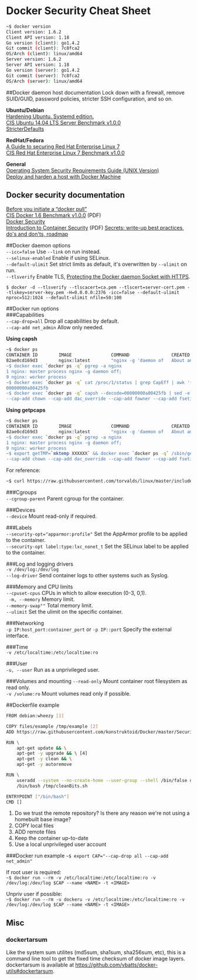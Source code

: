 # Docker Security Cheat Sheet  
  
```sh
~$ docker version
Client version: 1.6.2
Client API version: 1.18
Go version (client): go1.4.2
Git commit (client): 7c8fca2
OS/Arch (client): linux/amd64
Server version: 1.6.2
Server API version: 1.18
Go version (server): go1.4.2
Git commit (server): 7c8fca2
OS/Arch (server): linux/amd64
```

##Docker daemon host documentation
Lock down with a firewall, remove SUID/GUID, password policies, stricter SSH configuration, and so on.  

**Ubuntu/Debian**  
[Hardening Ubuntu. Systemd edition.](https://github.com/konstruktoid/hardening/)  
[CIS Ubuntu 14.04 LTS Server Benchmark v1.0.0](https://benchmarks.cisecurity.org/downloads/show-single/?file=ubuntu1404.100)  
[StricterDefaults](https://help.ubuntu.com/community/StricterDefaults)  

**RedHat/Fedora**  
[A Guide to securing Red Hat Enterprise Linux 7](https://access.redhat.com/documentation/en-US/Red_Hat_Enterprise_Linux/7/html/Security_Guide/)  
[CIS Red Hat Enterprise Linux 7 Benchmark v1.0.0](https://benchmarks.cisecurity.org/downloads/show-single/?file=rhel7.100)  

**General**  
[Operating System Security Requirements Guide (UNIX Version)](http://stigviewer.com/stig/unix_srg/)  
[Deploy and harden a host with Docker Machine](http://konstruktoid.net/2015/02/23/deploy-and-harden-a-host-with-docker-machine/)  

## Docker security documentation  
[Before you initiate a “docker pull”](https://securityblog.redhat.com/2014/12/18/before-you-initiate-a-docker-pull/)  
[CIS Docker 1.6 Benchmark v1.0.0](https://benchmarks.cisecurity.org/downloads/show-single/index.cfm?file=docker16.100) (PDF)  
[Docker Security](https://docs.docker.com/articles/security/)  
[Introduction to Container Security](https://d3oypxn00j2a10.cloudfront.net/assets/img/Docker%20Security/WP_Intro_to_container_security_03.20.2015.pdf) (PDF)
[Secrets: write-up best practices, do's and don'ts, roadmap](https://github.com/docker/docker/issues/13490)  

##Docker daemon options  
`--icc=false` Use `--link` on run instead.  
`--selinux-enabled` Enable if using SELinux.  
`--default-ulimit` Set strict limits as default, it's overwritten by `--ulimit` on run.  
`--tlsverify` Enable TLS, [Protecting the Docker daemon Socket with HTTPS](https://docs.docker.com/articles/https/).  

`$ docker -d --tlsverify --tlscacert=ca.pem --tlscert=server-cert.pem --tlskey=server-key.pem -H=0.0.0.0:2376 -icc=false --default-ulimit nproc=512:1024 --default-ulimit nfile=50:100`

##Docker run options  
###Capabilities  
`--cap-drop=all` Drop all capabilities by default.  
`--cap-add net_admin` Allow only needed.  

**Using capsh**  
```sh  
~$ docker ps
CONTAINER ID        IMAGE               COMMAND                CREATED             STATUS              PORTS                           NAMES
82ae0cd169d3        nginx:latest        "nginx -g 'daemon of   About an hour ago   Up About an hour    443/tcp, 0.0.0.0:8080->80/tcp   nginx
~$ docker exec `docker ps -q` pgrep -a nginx
1 nginx: master process nginx -g daemon off;
9 nginx: worker process
~$ docker exec `docker ps -q` cat /proc/1/status | grep CapEff | awk '{print $NF}'
00000000a80425fb
~$ docker exec `docker ps -q` capsh --decode=00000000a80425fb | sed -e 's/.*=//' -e 's/cap_/--cap-add /g' -e 's/,/ /g'
--cap-add chown --cap-add dac_override --cap-add fowner --cap-add fsetid --cap-add kill --cap-add setgid --cap-add setuid --cap-add setpcap --cap-add net_bind_service --cap-add net_raw --cap-add sys_chroot --cap-add mknod --cap-add audit_write --cap-add setfcap
```  

**Using getpcaps**  
```sh
~$ docker ps
CONTAINER ID        IMAGE               COMMAND                CREATED             STATUS              PORTS                           NAMES
82ae0cd169d3        nginx:latest        "nginx -g 'daemon of   About an hour ago   Up About an hour    443/tcp, 0.0.0.0:8080->80/tcp   nginx
~$ docker exec `docker ps -q` pgrep -a nginx
1 nginx: master process nginx -g daemon off;
9 nginx: worker process
~$ export getTMP=`mktemp XXXXXX` && docker exec `docker ps -q` /sbin/getpcaps 1 2> $getTMP && cat $getTMP | sed -e 's/.*=//' -e 's/cap_/--cap-add /g' -e 's/,/ /g'
--cap-add chown --cap-add dac_override --cap-add fowner --cap-add fsetid --cap-add kill --cap-add setgid --cap-add setuid --cap-add setpcap --cap-add net_bind_service --cap-add net_raw --cap-add sys_chroot --cap-add mknod --cap-add audit_write --cap-add setfcap+eip
```  

For reference:  
```sh
~$ curl https://raw.githubusercontent.com/torvalds/linux/master/include/uapi/linux/capability.h | grep " CAP_" | awk '{print $2, $3}'
```

###Cgroups  
`--cgroup-parent` Parent cgroup for the container.  

###Devices  
`--device` Mount read-only if required.  

###Labels  
`--security-opt="apparmor:profile"` Set the AppArmor profile to be applied to the container.  
`--security-opt label:type:lxc_nonet_t` Set the SELinux label to be applied to the container.  

###Log and logging drivers  
`-v /dev/log:/dev/log`  
`--log-driver`  Send container logs to other systems such as Syslog.

###Memory and CPU limits  
`--cpuset-cpus` CPUs in which to allow execution (0-3, 0,1).  
` -m, --memory` Memory limit.  
`--memory-swap""` Total memory limit.  
`--ulimit` Set the ulimit on the specific container.  

###Networking  
`-p IP:host_port:container_port` or `-p IP::port` Specify the external interface.  

###Time  
`-v /etc/localtime:/etc/localtime:ro`  

###User  
`-u, --user` Run as a unprivileged user.  

###Volumes and mounting
`--read-only` Mount container root filesystem as read only.  
`-v /volume:ro` Mount volumes read only if possible.  

##Dockerfile example
```sh
FROM debian:wheezy [1]

COPY files/example /tmp/example [2]
ADD https://raw.githubusercontent.com/konstruktoid/Docker/master/Security/cleanBits.sh /tmp/cleanBits.sh [3]

RUN \
    apt-get update && \
    apt-get -y upgrade && \ [4]
    apt-get -y clean && \
    apt-get -y autoremove

RUN \
    useradd --system --no-create-home --user-group --shell /bin/false dockeru && \ [5]
    /bin/bash /tmp/cleanBits.sh

ENTRYPOINT ["/bin/bash"]
CMD []
```

1. Do we trust the remote repository? Is there any reason we're not using a homebuilt base image?  
2. COPY local files  
3. ADD remote files
4. Keep the container up-to-date
5. Use a local unprivileged user account

###Docker run example
`~$ export CAP="--cap-drop all --cap-add net_admin"`  

If root user is required:  
`~$ docker run --rm -v /etc/localtime:/etc/localtime:ro -v /dev/log:/dev/log $CAP --name <NAME> -t <IMAGE>`  

Unpriv user if possible:  
`~$ docker run --rm -u dockeru -v /etc/localtime:/etc/localtime:ro -v /dev/log:/dev/log $CAP --name <NAME> -t <IMAGE>`  

## Misc
### dockertarsum  
Like the system sum utilites (md5sum, sha1sum, sha256sum, etc), this is a command line tool to get the fixed time checksum of docker image layers.  
dockertarsum is available at https://github.com/vbatts/docker-utils#dockertarsum.
